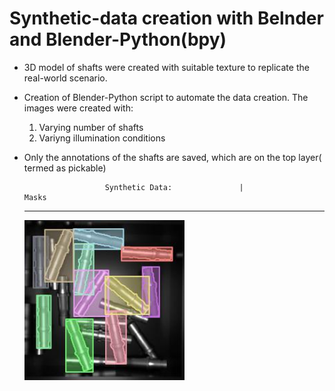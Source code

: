 # Synthetic-data creation with Belnder and Blender-Python(bpy)

* 3D model of shafts were created with suitable texture to replicate the real-world scenario.
* Creation of Blender-Python script to automate the data creation. The images were created with:
    1. Varying number of shafts
    2. Variyng illumination conditions   
   
* Only the annotations of the shafts are saved, which are on the top layer( termed as pickable) 

                        Synthetic Data:               |                 Masks   
    ----
    <p align="middle>
    <img src = "https://github.com/SriniMaiya/Shaft-Localization/blob/main/readme_files/Img_0001.png" width="256" height="256">       
        
    <img src="https://github.com/SriniMaiya/Shaft-Localization/blob/main/readme_files/1_annotated.jpg" width="256" height="256" >
    </p>